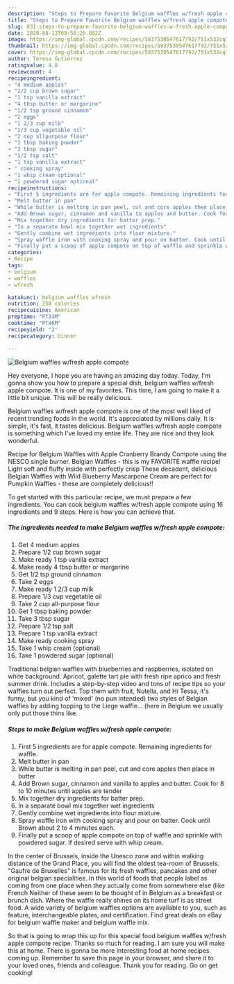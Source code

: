 ```yaml
---
description: "Steps to Prepare Favorite Belgium waffles w/fresh apple compote"
title: "Steps to Prepare Favorite Belgium waffles w/fresh apple compote"
slug: 831-steps-to-prepare-favorite-belgium-waffles-w-fresh-apple-compote
date: 2020-08-13T09:56:26.882Z
image: https://img-global.cpcdn.com/recipes/5837530547617792/751x532cq70/belgium-waffles-wfresh-apple-compote-recipe-main-photo.jpg
thumbnail: https://img-global.cpcdn.com/recipes/5837530547617792/751x532cq70/belgium-waffles-wfresh-apple-compote-recipe-main-photo.jpg
cover: https://img-global.cpcdn.com/recipes/5837530547617792/751x532cq70/belgium-waffles-wfresh-apple-compote-recipe-main-photo.jpg
author: Teresa Gutierrez
ratingvalue: 4.8
reviewcount: 4
recipeingredient:
- "4 medium apples"
- "1/2 cup brown sugar"
- "1 tsp vanilla extract"
- "4 tbsp butter or margarine"
- "1/2 tsp ground cinnamon"
- "2 eggs"
- "1 2/3 cup milk"
- "1/3 cup vegetable oil"
- "2 cup allpurpose flour"
- "1 tbsp baking powder"
- "3 tbsp sugar"
- "1/2 tsp salt"
- "1 tsp vanilla extract"
- " cooking spray"
- "1 whip cream optional"
- "1 powdered sugar optional"
recipeinstructions:
- "First 5 ingredients are for apple compote. Remaining ingredients for waffle."
- "Melt butter in pan"
- "While butter is melting in pan peel, cut and core apples then place in butter"
- "Add Brown sugar, cinnamon and vanilla to apples and butter. Cook for 8 to 10 minutes until apples are tender"
- "Mix together dry ingredients for batter prep."
- "In a separate bowl mix together wet ingredients"
- "Gently combine wet ingredients into flour mixture."
- "Spray waffle iron with cooking spray and pour on batter. Cook until Brown about 2 to 4 minutes each."
- "Finally put a scoop of apple compote on top of waffle and sprinkle with powdered sugar. If desired serve with whip cream."
categories:
- Recipe
tags:
- belgium
- waffles
- wfresh

katakunci: belgium waffles wfresh 
nutrition: 250 calories
recipecuisine: American
preptime: "PT33M"
cooktime: "PT46M"
recipeyield: "2"
recipecategory: Dinner

---
```



![Belgium waffles w/fresh apple compote](https://img-global.cpcdn.com/recipes/5837530547617792/751x532cq70/belgium-waffles-wfresh-apple-compote-recipe-main-photo.jpg)

Hey everyone, I hope you are having an amazing day today. Today, I'm gonna show you how to prepare a special dish, belgium waffles w/fresh apple compote. It is one of my favorites. This time, I am going to make it a little bit unique. This will be really delicious.

Belgium waffles w/fresh apple compote is one of the most well liked of recent trending foods in the world. It's appreciated by millions daily. It is simple, it's fast, it tastes delicious. Belgium waffles w/fresh apple compote is something which I've loved my entire life. They are nice and they look wonderful.

Recipe for Belgium Waffles with Apple Cranberry Brandy Compote using the NESCO single burner. Belgian Waffles - this is my FAVORITE waffle recipe! Light soft and fluffy inside with perfectly crisp These decadent, delicious Belgian Waffles with Wild Blueberry Mascarpone Cream are perfect for Pumpkin Waffles - these are completely delicious!!


To get started with this particular recipe, we must prepare a few ingredients. You can cook belgium waffles w/fresh apple compote using 16 ingredients and 9 steps. Here is how you can achieve that.

<!--inarticleads1-->

##### The ingredients needed to make Belgium waffles w/fresh apple compote:

1. Get 4 medium apples
1. Prepare 1/2 cup brown sugar
1. Make ready 1 tsp vanilla extract
1. Make ready 4 tbsp butter or margarine
1. Get 1/2 tsp ground cinnamon
1. Take 2 eggs
1. Make ready 1 2/3 cup milk
1. Prepare 1/3 cup vegetable oil
1. Take 2 cup all-purpose flour
1. Get 1 tbsp baking powder
1. Take 3 tbsp sugar
1. Prepare 1/2 tsp salt
1. Prepare 1 tsp vanilla extract
1. Make ready  cooking spray
1. Take 1 whip cream (optional)
1. Take 1 powdered sugar (optional)


Traditional belgian waffles with blueberries and raspberries, isolated on white background. Apricot, galette tart pie with fresh ripe aprico and fresh summer drink. Includes a step-by-step video and tons of recipe tips so your waffles turn out perfect. Top them with fruit, Nutella, and Hi Tessa, it&#39;s funny, but you kind of &#39;mixed&#39; (no pun intended) two styles of Belgian waffles by adding topping to the Liege waffle… (here in Belgium we usually only put those thins like. 

<!--inarticleads2-->

##### Steps to make Belgium waffles w/fresh apple compote:

1. First 5 ingredients are for apple compote. Remaining ingredients for waffle.
1. Melt butter in pan
1. While butter is melting in pan peel, cut and core apples then place in butter
1. Add Brown sugar, cinnamon and vanilla to apples and butter. Cook for 8 to 10 minutes until apples are tender
1. Mix together dry ingredients for batter prep.
1. In a separate bowl mix together wet ingredients
1. Gently combine wet ingredients into flour mixture.
1. Spray waffle iron with cooking spray and pour on batter. Cook until Brown about 2 to 4 minutes each.
1. Finally put a scoop of apple compote on top of waffle and sprinkle with powdered sugar. If desired serve with whip cream.


In the center of Brussels, inside the Unesco zone and within walking distance of the Grand Place, you will find the oldest tea-room of Brussels. &#34;Gaufre de Bruxelles&#34; is famous for its fresh waffles, pancakes and other original belgian specialities. In this world of foods that people label as coming from one place when they actually come from somewhere else (like French Neither of these seem to be thought of in Belgium as a breakfast or brunch dish. Where the waffle really shines on its home turf is as street food. A wide variety of belgium waffles options are available to you, such as feature, interchangeable plates, and certification. Find great deals on eBay for belgium waffle maker and belgium waffle mix. 

So that is going to wrap this up for this special food belgium waffles w/fresh apple compote recipe. Thanks so much for reading. I am sure you will make this at home. There is gonna be more interesting food at home recipes coming up. Remember to save this page in your browser, and share it to your loved ones, friends and colleague. Thank you for reading. Go on get cooking!
